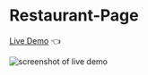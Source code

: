 # Restaurant-Page <br>

[Live Demo](https://ascheabl.github.io/Restaurant-Page/) 👈 <br>

![screenshot of live demo](./resources/images/Screen%20Shot%202022-08-03%20at%2011.17.13%20AM.png) <br>